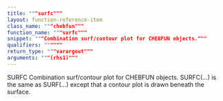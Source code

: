 ```yaml
---
title: """surfc"""
layout: function-reference-item
class_name: """chebfun"""
function_name: """surfc"""
snippet: """Combination surf/contour plot for CHEBFUN objects."""
qualifiers: """"""
return_type: """varargout"""
arguments: """(rhs1)"""
---
```


 SURFC   Combination surf/contour plot for CHEBFUN objects.
    SURFC(...) is the same as SURF(...) except that a contour plot is drawn
    beneath the surface.
